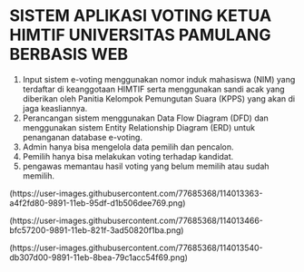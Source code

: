 # SISTEM APLIKASI VOTING KETUA HIMTIF UNIVERSITAS PAMULANG BERBASIS WEB
<P>
<ol>
  <li>Input sistem e-voting menggunakan nomor induk mahasiswa (NIM) yang terdaftar di keanggotaan HIMTIF serta menggunakan sandi acak yang diberikan oleh Panitia Kelompok Pemungutan Suara (KPPS) yang akan di jaga keasliannya.</li>
  <li>Perancangan sistem menggunakan Data Flow Diagram (DFD) dan menggunakan sistem Entity Relationship Diagram (ERD) untuk penanganan database e-voting.</li>
  <li>Admin hanya bisa mengelola data pemilih dan pencalon.</li>
  <li>Pemilih hanya bisa melakukan voting terhadap kandidat.</li>
  <li>pengawas memantau hasil voting yang belum memilih atau sudah memilih.</li>
</ol>  
</P>

<p>(https://user-images.githubusercontent.com/77685368/114013363-a4f2fd80-9891-11eb-95df-d1b506dee769.png)</p>
<p>(https://user-images.githubusercontent.com/77685368/114013466-bfc57200-9891-11eb-821f-3ad50820f1ba.png)</p>
<p>(https://user-images.githubusercontent.com/77685368/114013540-db307d00-9891-11eb-8bea-79c1acc54f69.png)</p>
